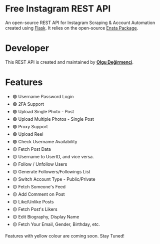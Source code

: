 # Free Instagram REST API
An open-source REST API for Instagram Scraping & Account Automation created using [Flask](https://flask.palletsprojects.com). It relies on the open-source [Ensta Package](https://github.com/diezo/ensta).

# Developer
This REST API is created and maintained by [**Olgu Değirmenci**](https://github.com/OlguD).

# Features
- 🟢 Username Password Login
- 🟢 2FA Support
- 🟢 Upload Single Photo - Post
- 🟢 Upload Multiple Photos - Single Post
- 🟢 Proxy Support
- 🟢 Upload Reel
- 🟢 Check Username Availability
- 🟡 Fetch Post Data
- 🟡 Username to UserID, and vice versa.
- 🟡 Follow / Unfollow Users
- 🟡 Generate Followers/Followings List
- 🟡 Switch Account Type - Public/Private
- 🟡 Fetch Someone's Feed
- 🟡 Add Comment on Post
- 🟡 Like/Unlike Posts
- 🟡 Fetch Post's Likers
- 🟡 Edit Biography, Display Name
- 🟡 Fetch Your Email, Gender, Birthday, etc.

Features with yellow colour are coming soon. Stay Tuned!
